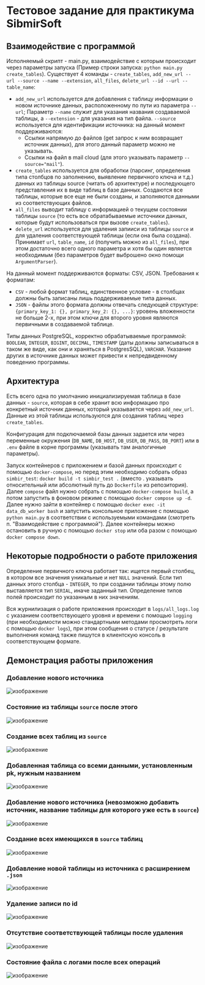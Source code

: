 # Тестовое задание для практикума SibmirSoft

## Взаимодействие с программой
Исполняемый скрипт - main.py, взаимодействие с которым происходит через параметры запуска (Пример строки запуска: `python main.py create_tables`). Существует 4 команды - `create_tables`, `add_new_url --url --source --name --extension`, `all_files`, `delete_url --id --url --table_name`: 
* `add_new_url` используется для добавления с таблицу информации о новом источнике данных, расположенному по пути из параметра `--url`; Параметр `--name` служит для указания названия создаваемой таблицы, а `--extension` - для указания на тип файла. `--source` используется для идентификации источника: на данный момент поддерживаются: 
  + Ссылки напрямую до файлов (get запрос к ним возвращает источник данных), для этого данный параметр можно не указывать.
  + Ссылки на файл в mail cloud (для этого указывать параметр `--source="mail"`).
* `create_tables` используется для обработки (парсинг, определения типа столбцов по заполнению, выявление первичного ключа и т.д.) данных из таблицы source (читать об архитектуре) и последующего представления их в виде таблиц в базе данных. Создаются все таблицы, которые все еще не были созданы, и заполняются данными из соответствующих файлов.
* `all_files` выводит таблицу с информацией о текущем состоянии таблицы `source` (то есть все обратабываемые источники данных, которые будут использоваться при вызове `create_tables`).
* `delete_url` используется для удаления запииси из таблицы `source` и для удаления соответствующей таблицы (если она была создана). Принимает `url`, `table_name`, `id` (получить можно из `all_files`), при этом достаточно всего одного параметра и хотя бы один является необходимым (без параметров будет выброшено окно помощи `ArgumentParser`).

На данный момент поддерживаются форматы: CSV, JSON. 
Требования к форматам:
* `CSV` - любой формат таблиц, единственное условие - в столбцах должны быть записаны лишь поддерживаемые типа данных.
* `JSON` - файлы этого формата должны отвечать следующей структуре: `{primary_key_1: {}, primary_key_2: {}, ...}`: уровень вложенности не больше 2-х, при этом ключи для второго уровня являются первичными в создаваемой таблице.

Типы данных PostgreSQL, корректно обрабатываемые программой: `BOOLEAN`, `INTEGER`, `BIGINT`, `DECIMAL`, `TIMESTAMP` (даты должны записываться в таком же виде, как они и храняться в PostgresSQL), `VARCHAR`. Указание других в источнике данных может привести к непредвиденному поведению программы.

## Архитектура
Есть всего одна по умолчанию инициализируемая таблица в базе данных - `source`, которая в себе хранит всю информацию про конкретный источник данных, который указывается через `add_new_url`. Данные из этой таблицы используются для создания таблиц через `create_tables`.

Конфигурация для подключаемой базы данных задается или через переменные окружения (`DB_NAME`, `DB_HOST`, `DB_USER`, `DB_PASS`, `DB_PORT`) или в `.env` файле в корне программы (указывать там аналогичные параметры).

Запуск контейнеров с приложением и базой данных происходит с помощью `docker-compose`, но перед этим необходимо собрать образ `simbir_test`: `docker build -t simbir_test .` (вместо . указывать относительный или абсолютный путь до `Dockerfile` из репозитория). Далее `compose` файл нужно собрать с помощью `docker-compose build`, а потом запустить в фоновом режиме с помощью `docker compose up -d`. Далее нужно зайти в контейнер с помощью `docker exec -it data_db_worker bash` и запустить консольное приложение с помощью `python main.py` в соответствии с используемыми командами (смотреть п. "Взаимодействие с программой"). Далее контейнеры можно остановить в ручную с помощью `docker stop` или оба разом с помощью `docker compose down`.
## Некоторые подробности о работе приложения
Определение первичного ключа работает так: ищется первый столбец, в котором все значения уникальные и нет `NULL` значений. Если тип данных этого столбца - `INTEGER`, то при создании таблицы этому полю выставляется тип `SERIAL`, иначе заданный тип.
Определение типов полей происходит по указанным в них значениям.

Вся журнилизация о работе приложения происходит в `logs/all_logs.log` с указанием соответствующего уровня и времени с помощью `logging` (при необходимости можно стандартными методами просмотреть логи с помощью `docker logs`), при этом сообщения о статусе / результате выполнения команд также пишутся в клиентскую консоль в соответствующем формате.

## Демонстрация работы приложения
### Добавление нового источника
![изображение](https://github.com/user-attachments/assets/37207dc6-a9c8-4636-9f38-b1dca15adf26)

### Состояние из таблицы `source` после этого
![изображение](https://github.com/user-attachments/assets/8415a242-3f7e-412b-acd4-113d7212abf6)

### Создание всех таблиц из `source`
![изображение](https://github.com/user-attachments/assets/b6338d0a-5dde-440a-946a-b4945202bea6)

### Добавленная таблица со всеми данными, установленным pk, нужным названием
![изображение](https://github.com/user-attachments/assets/069f83e6-d0f5-43b5-89d7-0ed373764dac)

### Добавление нового источника (невозможно добавить источник, название таблицы для которого уже есть в `source`)
![изображение](https://github.com/user-attachments/assets/d57c7bfc-a8f9-4b73-a228-353097b68000)

### Создание всех имеющихся в `source` таблиц
![изображение](https://github.com/user-attachments/assets/f17e7042-8f03-47a6-9b32-4dac9be73627)

### Добавление новой таблицы из источника с расширением `.json`
![изображение](https://github.com/user-attachments/assets/26af821a-8c7c-4e37-997a-f5220a9fa713)

### Удаление записи по id
![изображение](https://github.com/user-attachments/assets/773a8c93-a0a0-4fe6-a116-8c474d949429)

### Отсутствие соответствующей таблицы после удаления
![изображение](https://github.com/user-attachments/assets/ffb55bec-3755-4b64-8ec3-7dc685e83036)

### Состояние файла с логами после всех операций
![изображение](https://github.com/user-attachments/assets/dbf191ae-2a6e-4a41-a02c-c0bc974d2336)
